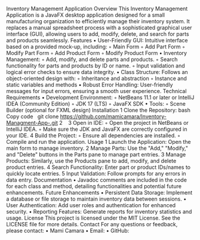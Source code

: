 Inventory Management Application
Overview
This Inventory Management Application is a JavaFX desktop application designed for a small manufacturing organization to efficiently manage their inventory system. It replaces a manual spreadsheet process with a sophisticated graphical user interface (GUI), allowing users to add, modify, delete, and search for parts and products seamlessly.
Features
	•	User-Friendly GUI: Intuitive interface based on a provided mock-up, including:
	◦	Main Form
	◦	Add Part Form
	◦	Modify Part Form
	◦	Add Product Form
	◦	Modify Product Form
	•	Inventory Management:
	◦	Add, modify, and delete parts and products.
	◦	Search functionality for parts and products by ID or name.
	◦	Input validation and logical error checks to ensure data integrity.
	•	Class Structure: Follows an object-oriented design with:
	◦	Inheritance and abstraction
	◦	Instance and static variables and methods
	•	Robust Error Handling: User-friendly messages for input errors, ensuring a smooth user experience.
Technical Requirements
	•	Development Environment:
	◦	NetBeans 11.1 or later or IntelliJ IDEA (Community Edition)
	◦	JDK 17 (LTS)
	◦	JavaFX SDK
	•	Tools:
	◦	Scene Builder (optional for FXML design)
Installation
	1	Clone the Repository: bash Copy code   git clone https://github.com/mamicamara/Inventory-Managment-App-.git
	2	  
	3	Open in IDE:
	◦	Open the project in NetBeans or IntelliJ IDEA.
	◦	Make sure the JDK and JavaFX are correctly configured in your IDE.
	4	Build the Project:
	◦	Ensure all dependencies are installed.
	◦	Compile and run the application.
Usage
	1	Launch the Application: Open the main form to manage inventory.
	2	Manage Parts: Use the "Add," "Modify," and "Delete" buttons in the Parts pane to manage part entries.
	3	Manage Products: Similarly, use the Products pane to add, modify, and delete product entries.
	4	Search Functionality: Enter part or product IDs/names to quickly locate entries.
	5	Input Validation: Follow prompts for any errors in data entry.
Documentation
	•	Javadoc comments are included in the code for each class and method, detailing functionalities and potential future enhancements.
Future Enhancements
	•	Persistent Data Storage: Implement a database or file storage to maintain inventory data between sessions.
	•	User Authentication: Add user roles and authentication for enhanced security.
	•	Reporting Features: Generate reports for inventory statistics and usage.
License
This project is licensed under the MIT License. See the LICENSE file for more details.
Contact
For any questions or feedback, please contact:
	•	Mami Camara
	•	Email: 
	•	GitHub: 
